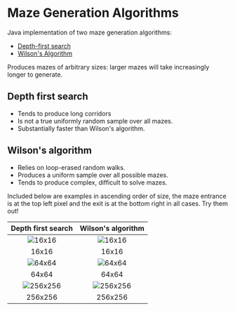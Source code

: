 # Maze Generation Algorithms

Java implementation of two maze generation algorithms:
- [Depth-first search](https://en.wikipedia.org/wiki/Maze_generation_algorithm#Randomized_depth-first_search)
- [Wilson's Algorithm](https://en.wikipedia.org/wiki/Maze_generation_algorithm#Wilson's_algorithm)

Produces mazes of arbitrary sizes: larger mazes will take increasingly longer to generate.

## Depth first search

- Tends to produce long corridors
- Is not a true uniformly random sample over all mazes.
- Substantially faster than Wilson's algorithm.

## Wilson's algorithm
- Relies on loop-erased random walks.
- Produces a uniform sample over all possible mazes.
- Tends to produce complex, difficult to solve mazes.

Included below are examples in ascending order of size, the maze entrance is at the top left pixel and the exit is at the bottom right in all cases. Try them out!

Depth first search            |  Wilson's algorithm
:-------------------------:|:-------------------------:
![16x16](https://github.com/Jazz-Coding/MazeGenerationAlgorithms/assets/52354702/9c2bfc6a-f5bc-4428-9cf2-eb33d4de47ee)  |  ![16x16](https://github.com/Jazz-Coding/MazeGenerationAlgorithms/assets/52354702/6443a61e-4973-4680-b8b1-3462af387775)
|16x16|16x16|
![64x64](https://github.com/Jazz-Coding/MazeGenerationAlgorithms/assets/52354702/50a10681-16ce-47ac-9547-b7915ea37129) | ![64x64](https://github.com/Jazz-Coding/MazeGenerationAlgorithms/assets/52354702/07229b98-aba8-4fe2-805a-fd86705721ca)
|64x64|64x64|
![256x256](https://github.com/Jazz-Coding/MazeGenerationAlgorithms/assets/52354702/43e790b4-85ee-4666-87a0-01e8dc405d1e) | ![256x256](https://github.com/Jazz-Coding/MazeGenerationAlgorithms/assets/52354702/0925d11b-dee0-4827-bb4f-010f1c7f4f09)
|256x256|256x256|



